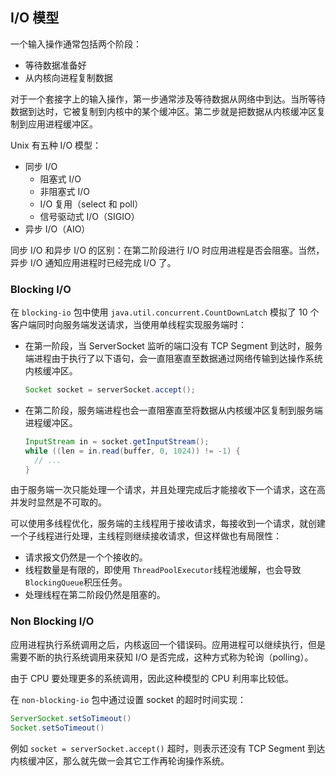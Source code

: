 ## I/O 模型

一个输入操作通常包括两个阶段：

- 等待数据准备好
- 从内核向进程复制数据

对于一个套接字上的输入操作，第一步通常涉及等待数据从网络中到达。当所等待数据到达时，它被复制到内核中的某个缓冲区。第二步就是把数据从内核缓冲区复制到应用进程缓冲区。

Unix 有五种 I/O 模型：

- 同步 I/O
  - 阻塞式 I/O
  - 非阻塞式 I/O
  - I/O 复用（select 和 poll）
  - 信号驱动式 I/O（SIGIO）
- 异步 I/O（AIO）

同步 I/O 和异步 I/O 的区别：在第二阶段进行 I/O 时应用进程是否会阻塞。当然，异步 I/O 通知应用进程时已经完成 I/O 了。

### Blocking I/O

在 `blocking-io` 包中使用 `java.util.concurrent.CountDownLatch` 模拟了 10 个客户端同时向服务端发送请求，当使用单线程实现服务端时：

- 在第一阶段，当 ServerSocket 监听的端口没有 TCP Segment 到达时，服务端进程由于执行了以下语句，会一直阻塞直至数据通过网络传输到达操作系统内核缓冲区。

  ```java
  Socket socket = serverSocket.accept();
  ```

- 在第二阶段，服务端进程也会一直阻塞直至将数据从内核缓冲区复制到服务端进程缓冲区。

  ```java
  InputStream in = socket.getInputStream();
  while ((len = in.read(buffer, 0, 1024)) != -1) {
  	// ...
  }
  ```

由于服务端一次只能处理一个请求，并且处理完成后才能接收下一个请求，这在高并发时显然是不可取的。

可以使用多线程优化，服务端的主线程用于接收请求，每接收到一个请求，就创建一个子线程进行处理，主线程则继续接收请求，但这样做也有局限性：

- 请求报文仍然是一个个接收的。
- 线程数量是有限的，即使用 `ThreadPoolExecutor`线程池缓解，也会导致 `BlockingQueue`积压任务。
- 处理线程在第二阶段仍然是阻塞的。

### Non Blocking I/O

应用进程执行系统调用之后，内核返回一个错误码。应用进程可以继续执行，但是需要不断的执行系统调用来获知 I/O 是否完成，这种方式称为轮询（polling）。

由于 CPU 要处理更多的系统调用，因此这种模型的 CPU 利用率比较低。

在 `non-blocking-io` 包中通过设置 socket 的超时时间实现：

```java
ServerSocket.setSoTimeout()
Socket.setSoTimeout()
```

例如 `socket = serverSocket.accept()` 超时，则表示还没有 TCP Segment 到达内核缓冲区，那么就先做一会其它工作再轮询操作系统。